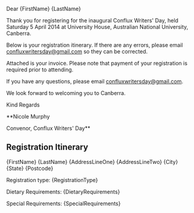 Dear {FirstName} {LastName}

Thank you for registering for the inaugural Conflux Writers' Day, held Saturday 5 April 2014 at University House, Australian National University, Canberra.

Below is your registration itinerary. If there are any errors, please email confluxwritersday@gmail.com so they can be corrected.

Attached is your invoice. Please note that payment of your registration is required prior to attending.

If you have any questions, please email confluxwritersday@gmail.com.

We look forward to welcoming you to Canberra.

Kind Regards

**Nicole Murphy

Convenor, Conflux Writers' Day**

## Registration Itinerary

{FirstName} {LastName}
{AddressLineOne}
{AddressLineTwo}
{City} {State} {Postcode}

Registration type: {RegistrationType}

Dietary Requirements: {DietaryRequirements}

Special Requirements: {SpecialRequirements}


